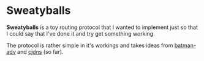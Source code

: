 Sweatyballs
===========

**Sweatyballs** is a toy routing protocol that I wanted to implement just so that I could say that I've done it and try get something working.

The protocol is rather simple in it's workings and takes ideas from [batman-adv]() and [cjdns]() (so far).